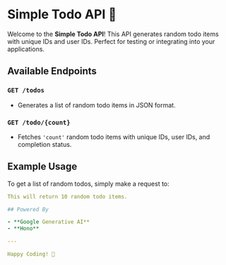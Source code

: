 # Simple Todo API 🌟

Welcome to the **Simple Todo API**! This API generates random todo items with unique IDs and user IDs. Perfect for testing or integrating into your applications.

## Available Endpoints

### `GET /todos`
- Generates a list of random todo items in JSON format.

### `GET /todo/{count}`
- Fetches `'count'` random todo items with unique IDs, user IDs, and completion status.

## Example Usage

To get a list of random todos, simply make a request to:

```yaml
This will return 10 random todo items.

## Powered By

- **Google Generative AI**
- **Hono**

---

Happy Coding! 🚀

```
